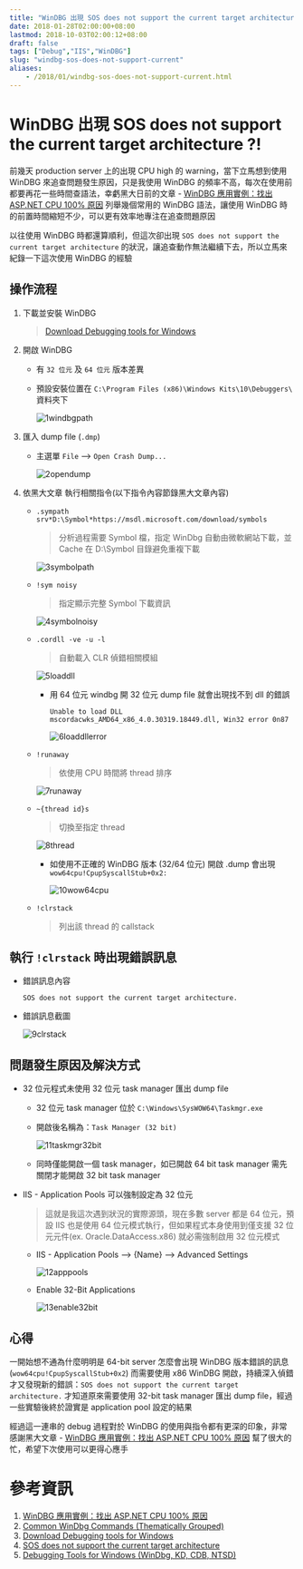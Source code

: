 ```yaml
---
title: "WinDBG 出現 SOS does not support the current target architecture ?!"
date: 2018-01-28T02:00:00+08:00
lastmod: 2018-10-03T02:00:12+08:00
draft: false
tags: ["Debug","IIS","WinDBG"]
slug: "windbg-sos-does-not-support-current"
aliases:
    - /2018/01/windbg-sos-does-not-support-current.html
---
```

# WinDBG 出現 SOS does not support the current target architecture ?!
前幾天 production server 上的出現 CPU high 的 warning，當下立馬想到使用 WinDBG 來追查問題發生原因，只是我使用 WinDBG 的頻率不高，每次在使用前都要再花一些時間查語法，幸虧黑大日前的文章 - [WinDBG 應用實例：找出 ASP.NET CPU 100% 原因](http://blog.darkthread.net/post-2017-02-20-windbg-to-find-aspnet-cpu-high.aspx) 列舉幾個常用的 WinDBG 語法，讓使用 WinDBG 時的前置時間縮短不少，可以更有效率地專注在追查問題原因

以往使用 WinDBG 時都還算順利，但這次卻出現 `SOS does not support the current target architecture` 的狀況，讓追查動作無法繼續下去，所以立馬來紀錄一下這次使用 WinDBG 的經驗

## 操作流程

1.  下載並安裝 WinDBG

    > [Download Debugging tools for Windows](https://developer.microsoft.com/en-us/windows/hardware/download-windbg)

2.  開啟 WinDBG
    *   有 `32 位元` 及 `64 位元` 版本差異
    *   預設安裝位置在 `C:\Program Files (x86)\Windows Kits\10\Debuggers\` 資料夾下

        ![1windbgpath](https://user-images.githubusercontent.com/3851540/35474689-ba6a0238-03cc-11e8-94da-e845f1622d08.png)

3.  匯入 dump file (`.dmp`)
    *   主選單 `File` --> `Open Crash Dump...`

        ![2opendump](https://user-images.githubusercontent.com/3851540/35474690-ba928320-03cc-11e8-9b83-c05fc0f14460.png)

4.  依黑大文章 執行相關指令(以下指令內容節錄黑大文章內容)
    *   `.sympath srv*D:\Symbol*https://msdl.microsoft.com/download/symbols`

        > 分析過程需要 Symbol 檔，指定 WinDbg 自動由微軟網站下載，並 Cache 在 D:\Symbol 目錄避免重複下載

        ![3symbolpath](https://user-images.githubusercontent.com/3851540/35474691-babb00ac-03cc-11e8-90f3-f454d5e4c3c2.png)

    *   `!sym noisy`

        > 指定顯示完整 Symbol 下載資訊

        ![4symbolnoisy](https://user-images.githubusercontent.com/3851540/35474692-bae521e8-03cc-11e8-9011-35b781a46707.png)

    *   `.cordll -ve -u -l`

        > 自動載入 CLR 偵錯相關模組

        ![5loaddll](https://user-images.githubusercontent.com/3851540/35474693-bb0ece08-03cc-11e8-8a22-bbaed8812917.png)

        *   用 64 位元 windbg 開 32 位元 dump file 就會出現找不到 dll 的錯誤

            ```
            Unable to load DLL mscordacwks_AMD64_x86_4.0.30319.18449.dll, Win32 error 0n87
            ```

            ![6loaddllerror](https://user-images.githubusercontent.com/3851540/35474694-bb3b09be-03cc-11e8-92c8-536fa056bf24.png)

    *   `!runaway`

        > 依使用 CPU 時間將 thread 排序

        ![7runaway](https://user-images.githubusercontent.com/3851540/35474682-b93cbeaa-03cc-11e8-9665-15e3deb24396.png)

    *   `~{thread id}s`

        > 切換至指定 thread

        ![8thread](https://user-images.githubusercontent.com/3851540/35474683-b966215a-03cc-11e8-9691-5d7035e50c17.png)

        *   如使用不正確的 WinDBG 版本 (32/64 位元) 開啟 .dump 會出現 `wow64cpu!CpupSyscallStub+0x2:`

            ![10wow64cpu](https://user-images.githubusercontent.com/3851540/35474685-b9bc75aa-03cc-11e8-870f-19c30d6935e5.png)

    *   `!clrstack`

        > 列出該 thread 的 callstack

## 執行 `!clrstack` 時出現錯誤訊息

*   錯誤訊息內容

    ```
    SOS does not support the current target architecture.
    ```

*   錯誤訊息截圖

    ![9clrstack](https://user-images.githubusercontent.com/3851540/35474684-b98fd824-03cc-11e8-85f8-5fe7eabbcd60.png)

## 問題發生原因及解決方式

*   32 位元程式未使用 32 位元 task manager 匯出 dump file

    *   32 位元 task manager 位於 `C:\Windows\SysWOW64\Taskmgr.exe`
    *   開啟後名稱為：`Task Manager (32 bit)`

        ![11taskmgr32bit](https://user-images.githubusercontent.com/3851540/35474686-b9e9e56c-03cc-11e8-99f9-c0cd8c2a92a1.png)

    *   同時僅能開啟一個 task manager，如已開啟 64 bit task manager 需先關閉才能開啟 32 bit task manager

*   IIS - Application Pools 可以強制設定為 32 位元

    > 這就是我這次遇到狀況的實際源頭，現在多數 server 都是 64 位元，預設 IIS 也是使用 64 位元模式執行，但如果程式本身使用到僅支援 32 位元元件(ex. Oracle.DataAccess.x86) 就必需強制啟用 32 位元模式

    *   IIS - Application Pools --> {Name} --> Advanced Settings

        ![12apppools](https://user-images.githubusercontent.com/3851540/35474687-ba13c936-03cc-11e8-858a-e7db144df4c1.png)

    *   Enable 32-Bit Applications

        ![13enable32bit](https://user-images.githubusercontent.com/3851540/35474688-ba3e9ba2-03cc-11e8-9d9e-9105a02d864d.png)

## 心得

一開始想不通為什麼明明是 64-bit server 怎麼會出現 WinDBG 版本錯誤的訊息(`wow64cpu!CpupSyscallStub+0x2`) 而需要使用 x86 WinDBG 開啟，持續深入偵錯才又發現新的錯誤：`SOS does not support the current target architecture.` 才知道原來需要使用 32-bit task manager 匯出 dump file，經過一些實驗後終於證實是 application pool 設定的結果

經過這一連串的 debug 過程對於 WinDBG 的使用與指令都有更深的印象，非常感謝黑大文章 - [WinDBG 應用實例：找出 ASP.NET CPU 100% 原因](http://blog.darkthread.net/post-2017-02-20-windbg-to-find-aspnet-cpu-high.aspx) 幫了很大的忙，希望下次使用可以更得心應手

# 參考資訊

1.  [WinDBG 應用實例：找出 ASP.NET CPU 100% 原因](http://blog.darkthread.net/post-2017-02-20-windbg-to-find-aspnet-cpu-high.aspx)
2.  [Common WinDbg Commands (Thematically Grouped)](http://windbg.info/doc/1-common-cmds.html)
3.  [Download Debugging tools for Windows](https://developer.microsoft.com/en-us/windows/hardware/download-windbg)
4.  [SOS does not support the current target architecture](https://stackoverflow.com/questions/16422577/sos-does-not-support-the-current-target-architecture/16422887)
5.  [Debugging Tools for Windows (WinDbg, KD, CDB, NTSD)](https://docs.microsoft.com/en-us/windows-hardware/drivers/debugger/index?WT.mc_id=DOP-MVP-5002594)
